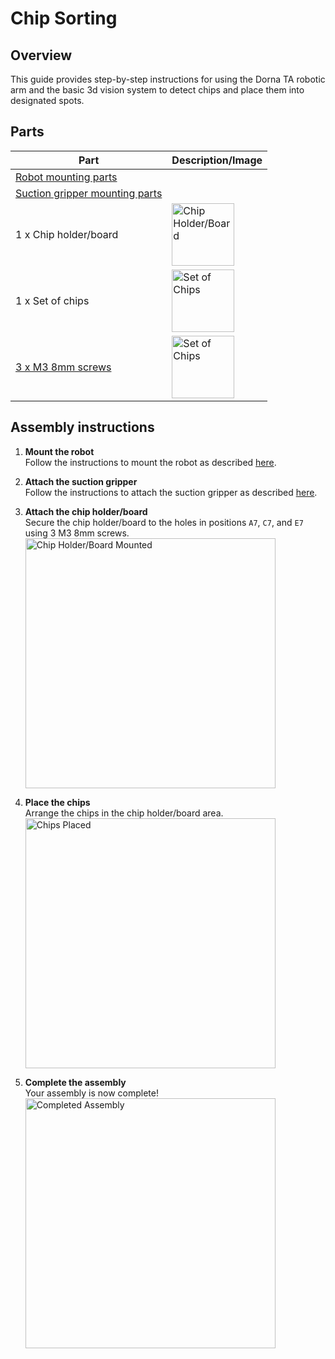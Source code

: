 # **Chip Sorting**

## **Overview**
This guide provides step-by-step instructions for using the Dorna TA robotic arm and the basic 3d vision system to detect chips and place them into designated spots.

## **Parts**
| **Part** | **Description/Image** |
|---|---|
| [Robot mounting parts](https://github.com/dorna-robotics/education/blob/main/mount_robot/README.md#parts) |   |
| [Suction gripper mounting parts](https://github.com/dorna-robotics/education/tree/main/attach_suction_gripper#parts) |   |
| 1 x Chip holder/board | <img src="https://i.imgur.com/jwiwhX6.png" alt="Chip Holder/Board" width="100"/> |
| 1 x Set of chips | <img src="https://i.imgur.com/T4xyPR6.png" alt="Set of Chips" width="100"/> |
| [3 x M3 8mm screws](https://www.mcmaster.com/91290A113/) | <img src="https://www.mcmaster.com/mvD/Contents/gfx/ImageCache/912/91290A113_720ffa0a-507b-416c-b5af-22ad90d45eee@4x_638090342177822562.png?ver=ImageNotFound" alt="Set of Chips" width="100"/>  |

## **Assembly instructions**

1. **Mount the robot**  
   Follow the instructions to mount the robot as described [here](https://github.com/dorna-robotics/education/blob/main/mount_robot/README.md#assembly).
   
3. **Attach the suction gripper**  
   Follow the instructions to attach the suction gripper as described [here](https://github.com/dorna-robotics/education/tree/main/attach_suction_gripper#assembly).  

4. **Attach the chip holder/board**  
   Secure the chip holder/board to the holes in positions ``A7``, ``C7``, and ``E7`` using 3 M3 8mm screws.  
   <img src="img_here" alt="Chip Holder/Board Mounted" width="400"/>

5. **Place the chips**  
   Arrange the chips in the chip holder/board area.  
   <img src="img_here" alt="Chips Placed" width="400"/>

6. **Complete the assembly**  
   Your assembly is now complete!  
   <img src="img_here" alt="Completed Assembly" width="400"/>
